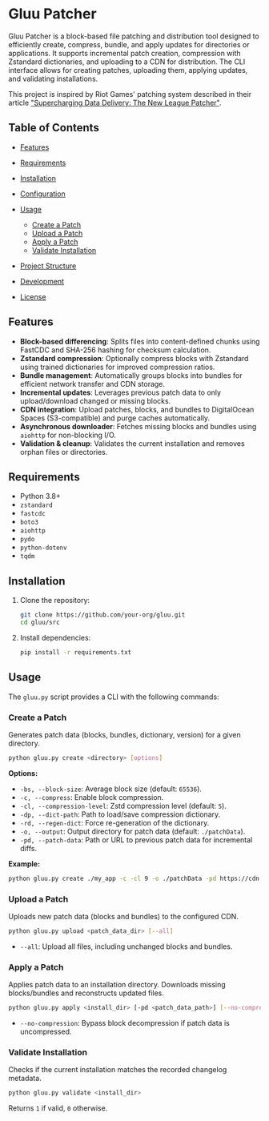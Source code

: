 # Gluu Patcher

Gluu Patcher is a block-based file patching and distribution tool designed to efficiently create, compress, bundle, and apply updates for directories or applications. It supports incremental patch creation, compression with Zstandard dictionaries, and uploading to a CDN for distribution. The CLI interface allows for creating patches, uploading them, applying updates, and validating installations.

This project is inspired by Riot Games' patching system described in their article ["Supercharging Data Delivery: The New League Patcher"](https://technology.riotgames.com/news/supercharging-data-delivery-new-league-patcher).

## Table of Contents

* [Features](#features)
* [Requirements](#requirements)
* [Installation](#installation)
* [Configuration](#configuration)
* [Usage](#usage)

  * [Create a Patch](#create-a-patch)
  * [Upload a Patch](#upload-a-patch)
  * [Apply a Patch](#apply-a-patch)
  * [Validate Installation](#validate-installation)
* [Project Structure](#project-structure)
* [Development](#development)
* [License](#license)

## Features

* **Block-based differencing**: Splits files into content-defined chunks using FastCDC and SHA-256 hashing for checksum calculation.
* **Zstandard compression**: Optionally compress blocks with Zstandard using trained dictionaries for improved compression ratios.
* **Bundle management**: Automatically groups blocks into bundles for efficient network transfer and CDN storage.
* **Incremental updates**: Leverages previous patch data to only upload/download changed or missing blocks.
* **CDN integration**: Upload patches, blocks, and bundles to DigitalOcean Spaces (S3-compatible) and purge caches automatically.
* **Asynchronous downloader**: Fetches missing blocks and bundles using `aiohttp` for non-blocking I/O.
* **Validation & cleanup**: Validates the current installation and removes orphan files or directories.

## Requirements

* Python 3.8+
* `zstandard`
* `fastcdc`
* `boto3`
* `aiohttp`
* `pydo`
* `python-dotenv`
* `tqdm`

## Installation

1. Clone the repository:

   ```bash
   git clone https://github.com/your-org/gluu.git
   cd gluu/src
   ```
2. Install dependencies:

   ```bash
   pip install -r requirements.txt
   ```

## Usage

The `gluu.py` script provides a CLI with the following commands:

### Create a Patch

Generates patch data (blocks, bundles, dictionary, version) for a given directory.

```bash
python gluu.py create <directory> [options]
```

**Options:**

* `-bs, --block-size`: Average block size (default: `65536`).
* `-c, --compress`: Enable block compression.
* `-cl, --compression-level`: Zstd compression level (default: `5`).
* `-dp, --dict-path`: Path to load/save compression dictionary.
* `-rd, --regen-dict`: Force re-generation of the dictionary.
* `-o, --output`: Output directory for patch data (default: `./patchData`).
* `-pd, --patch-data`: Path or URL to previous patch data for incremental diffs.

**Example:**

```bash
python gluu.py create ./my_app -c -cl 9 -o ./patchData -pd https://cdn.example.com/patchData
```

### Upload a Patch

Uploads new patch data (blocks and bundles) to the configured CDN.

```bash
python gluu.py upload <patch_data_dir> [--all]
```

* `--all`: Upload all files, including unchanged blocks and bundles.

### Apply a Patch

Applies patch data to an installation directory. Downloads missing blocks/bundles and reconstructs updated files.

```bash
python gluu.py apply <install_dir> [-pd <patch_data_path>] [--no-compression]
```

* `--no-compression`: Bypass block decompression if patch data is uncompressed.

### Validate Installation

Checks if the current installation matches the recorded changelog metadata.

```bash
python gluu.py validate <install_dir>
```

Returns `1` if valid, `0` otherwise.
